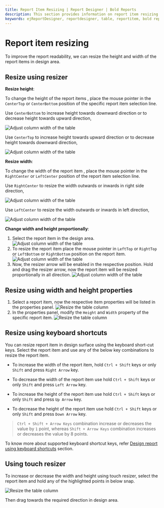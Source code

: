 ```yaml
---
title: Report Item Resizing | Report Designer | Bold Reports
description: This section provides information on report item resizing in design area to improve the data presentation in Web Report Designer.
keywords: ejReportDesigner, reportdesigner, table, reportitem, bold reports, documentation, help, ej, user guide, demo, samples, bold reports, bold reporting
---
```


# Report item resizing

To improve the report readability, we can resize the height and width of the report items in design area.

## Resize using resizer

**Resize height**:

To change the height of the report items , place the mouse pointer in the `CenterTop` or `CenterBottom` position of the specific report item selection line.

Use `CenterBottom` to increase height towards downward direction or to decrease height towards upward direction,

![Adjust column width of the table](/static/assets/on-premise/images/report-designer/compose-report/design-surface/report-item-resizing/resize-vertically-downwards.png '#width=250px')

Use `CenterTop` to increase height towards upward direction or to decrease height towards downward direction,

![Adjust column width of the table](/static/assets/on-premise/images/report-designer/compose-report/design-surface/report-item-resizing/resize-vertically-upwards.png '#width=250px')

**Resize width**:

To change the width of the report item , place the mouse pointer in the `RightCenter` or `LeftCenter` position of the report item selection line.

Use `RightCenter` to resize the width outwards or inwards in right side direction,

![Adjust column width of the table](/static/assets/on-premise/images/report-designer/compose-report/design-surface/report-item-resizing/resize-right-center.png '#width=250px')

Use `LeftCenter` to resize the width outwards or inwards in left direction,

![Adjust column width of the table](/static/assets/on-premise/images/report-designer/compose-report/design-surface/report-item-resizing/resize-left-center.png '#width=250px')

**Change width and height proportionally**:

1. Select the report item in the design area.
   ![Adjust column width of the table](/static/assets/on-premise/images/report-designer/compose-report/design-surface/report-item-resizing/select-report-item-to-resize.png '#width=250px')
2. To resize the report item place the mouse pointer in `LeftTop` or `RightTop` or `LeftBottom` or `RightBottom` position on the report item.
   ![Adjust column width of the table](/static/assets/on-premise/images/report-designer/compose-report/design-surface/report-item-resizing/resize-proportionally.png '#width=250px')
3. Now, the resizer arrow will be enabled in the respective position. Hold and drag the resizer arrow, now the report item will be resized proportionally in all direction.
   ![Adjust column width of the table](/static/assets/on-premise/images/report-designer/compose-report/design-surface/report-item-resizing/over-all-resize-ouput.png '#width=250px')

## Resize using width and height properties

1. Select a report item, now the respective item properties will be listed in the properties panel.
   ![Resize the table column](/static/assets/on-premise/images/report-designer/compose-report/design-surface/report-item-resizing/select-report-item-to-resize.png '#width=250px')
2. In the properties panel, modify the `Height` and `Width` property of the specific report item.
   ![Resize the table column](/static/assets/on-premise/images/report-designer/compose-report/design-surface/report-item-resizing/width-and-height-properties.png '#width=350px')

## Resize using keyboard shortcuts

You can resize report item in design surface using the keyboard short-cut keys. Select the report item and use any of the below key combinations to resize the report item.

* To increase the width of the report item, hold `Ctrl + Shift` keys or only `Shift` and press `Right Arrow` key.

* To decrease the width of the report item use hold `Ctrl + Shift` keys or only `Shift` and press `Left Arrow` key.

* To increase the height of the report item use hold `Ctrl + Shift` keys or only `Shift` and press `Up Arrow` key.

* To decrease the height of the report item use hold `Ctrl + Shift` keys or only `Shift` and press `Down Arrow` key.

> `Ctrl + Shift + Arrow Keys` combination increase or decreases the value by `1` point, whereas `Shift + Arrow Keys` combination increases or decreases the value by 8 points.

To know more about supported keyboard shortcut keys, refer [Design report using keyboard shortcuts](./../../../design-report-using-keyboard-shortcuts/) section.

## Using touch resizer

To increase or decrease the width and height using touch resizer, select the report item and hold any of the highlighted points in below snap.

![Resize the table column](/static/assets/on-premise/images/report-designer/compose-report/design-surface/report-item-resizing/touch-resizer.png '#width=150px')

Then drag towards the required direction in design area.